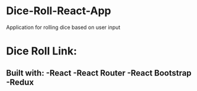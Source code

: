 # Dice-Roll-React-App

Application for rolling dice based on user input 

# Dice Roll Link: 

Built with: 
-React 
-React Router
-React Bootstrap 
-Redux
-
